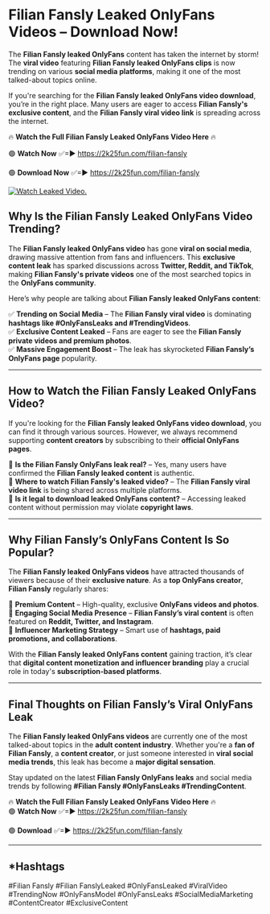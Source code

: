 # Filian Fansly Leaked OnlyFans Videos – Download Now!

The **Filian Fansly leaked OnlyFans** content has taken the internet by storm! The **viral video** featuring **Filian Fansly leaked OnlyFans clips** is now trending on various **social media platforms**, making it one of the most talked-about topics online.  

If you're searching for the **Filian Fansly leaked OnlyFans video download**, you’re in the right place. Many users are eager to access **Filian Fansly's exclusive content**, and the **Filian Fansly viral video link** is spreading across the internet.  

🔥 **Watch the Full Filian Fansly Leaked OnlyFans Video Here** 🔥  

🟢 **Watch Now** ✅=► https://2k25fun.com/filian-fansly

🟢 **Download Now** ✅=► https://2k25fun.com/filian-fansly

[![Watch Leaked Video.](https://miro.medium.com/v2/resize:fit:828/format:webp/1*cilzJN44JGOrTw9NJCrNHA.gif "Watch Leaked Video")](https://2k25fun.com/filian-fansly)

## **Why Is the Filian Fansly Leaked OnlyFans Video Trending?**  

The **Filian Fansly leaked OnlyFans video** has gone **viral on social media**, drawing massive attention from fans and influencers. This **exclusive content leak** has sparked discussions across **Twitter, Reddit, and TikTok**, making **Filian Fansly's private videos** one of the most searched topics in the **OnlyFans community**.  

Here’s why people are talking about **Filian Fansly leaked OnlyFans content**:  

✅ **Trending on Social Media** – The **Filian Fansly viral video** is dominating **hashtags like #OnlyFansLeaks and #TrendingVideos**.  
✅ **Exclusive Content Leaked** – Fans are eager to see the **Filian Fansly private videos and premium photos**.  
✅ **Massive Engagement Boost** – The leak has skyrocketed **Filian Fansly’s OnlyFans page** popularity.  

---

## **How to Watch the Filian Fansly Leaked OnlyFans Video?**  

If you're looking for the **Filian Fansly leaked OnlyFans video download**, you can find it through various sources. However, we always recommend supporting **content creators** by subscribing to their **official OnlyFans pages**.  

🔹 **Is the Filian Fansly OnlyFans leak real?** – Yes, many users have confirmed the **Filian Fansly leaked content** is authentic.  
🔹 **Where to watch Filian Fansly's leaked video?** – The **Filian Fansly viral video link** is being shared across multiple platforms.  
🔹 **Is it legal to download leaked OnlyFans content?** – Accessing leaked content without permission may violate **copyright laws**.  

---

## **Why Filian Fansly’s OnlyFans Content Is So Popular?**  

The **Filian Fansly leaked OnlyFans videos** have attracted thousands of viewers because of their **exclusive nature**. As a **top OnlyFans creator**, **Filian Fansly** regularly shares:  

📌 **Premium Content** – High-quality, exclusive **OnlyFans videos and photos**.  
📌 **Engaging Social Media Presence** – **Filian Fansly’s viral content** is often featured on **Reddit, Twitter, and Instagram**.  
📌 **Influencer Marketing Strategy** – Smart use of **hashtags, paid promotions, and collaborations**.  

With the **Filian Fansly leaked OnlyFans content** gaining traction, it’s clear that **digital content monetization and influencer branding** play a crucial role in today's **subscription-based platforms**.  

---

## **Final Thoughts on Filian Fansly’s Viral OnlyFans Leak**  

The **Filian Fansly leaked OnlyFans videos** are currently one of the most talked-about topics in the **adult content industry**. Whether you're a **fan of Filian Fansly**, a **content creator**, or just someone interested in **viral social media trends**, this leak has become a **major digital sensation**.  

Stay updated on the latest **Filian Fansly OnlyFans leaks** and social media trends by following **#Filian Fansly #OnlyFansLeaks #TrendingContent**.  

🔥 **Watch the Full Filian Fansly Leaked OnlyFans Video Here** 🔥  
🟢 **Watch Now** ✅=► https://2k25fun.com/filian-fansly

🟢 **Download** ✅=► https://2k25fun.com/filian-fansly

---

## *Hashtags
#Filian Fansly #Filian FanslyLeaked #OnlyFansLeaked #ViralVideo #TrendingNow #OnlyFansModel #OnlyFansLeaks #SocialMediaMarketing #ContentCreator #ExclusiveContent  